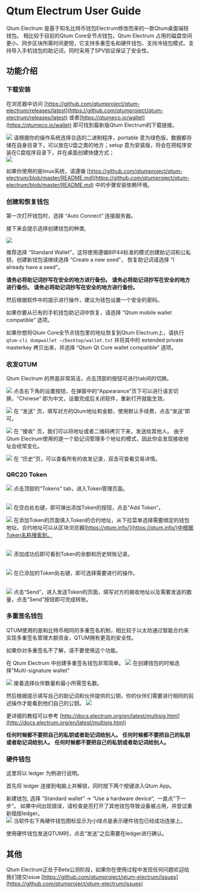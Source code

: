 # Qtum Electrum User Guide

Qtum Electrum 是基于知名比特币钱包Electrum修改而来的一款Qtum桌面端轻钱包。
相比较于目前的Qtum Core全节点钱包，Qtum Electrum 占用的磁盘空间更小、同步区块所需时间更短，它支持多重签名和硬件钱包、支持冷钱包模式、支持导入手机钱包的助记词，同时采用了SPV验证保证了安全性。

## 功能介绍

### 下载安装

在浏览器中访问 [https://github.com/qtumproject/qtum-electrum/releases/latest](https://github.com/qtumproject/qtum-electrum/releases/latest) 或者[https://qtumeco.io/wallet](https://qtumeco.io/wallet) 即可找到最新版Qtum Electrum的下载链接。

![](http://ojaivn2ch.bkt.clouddn.com/825e23cb2418573327113f136c6e27ea.png)
请根据你的操作系统选择合适的二进制程序，portable 意为绿色版，数据都存储在自身目录下，可以放在U盘之类的地方；setup 意为安装版，将会在把程序安装在C盘程序目录下，并在桌面创建快捷方式；
<br>
![](https://s.qtum.site/uploads/cb00e4bce5aa4d097d5a658675f2af72.png)

如果你使用的是linux系统，请遵循 [https://github.com/qtumproject/qtum-electrum/blob/master/README.md](https://github.com/qtumproject/qtum-electrum/blob/master/README.md) 中的步骤安装依赖环境。

### 创建和恢复钱包

第一次打开钱包时，选择 “Auto Connect” 连接服务器。

接下来会提示选择创建钱包的种类,

![](http://ojaivn2ch.bkt.clouddn.com/cfaf17237ff138adf4c601eadedea24b.png)

推荐选择 “Standard Wallet”，这将使用遵循BIP44标准的模式创建助记词和公私钥，创建新钱包请继续选择 “Create a new seed”， 恢复助记词请选择 “I already have a seed”。

**请务必将助记词抄写在安全的地方进行备份。**
**请务必将助记词抄写在安全的地方进行备份。**
**请务必将助记词抄写在安全的地方进行备份。**

然后根据软件中的提示进行操作，建议为钱包设置一个安全的密码。

如果你要从已有的手机钱包助记词中恢复，请选择 “Qtum mobile wallet compatible” 选项。

如果你想将Qtum Core全节点钱包里的地址恢复到Qtum Electrum上，请执行`qtum-cli dumpwallet ~/Desktop/wallet.txt` 并将其中的 extended private masterkey 拷贝出来，并选择 “Qtum Qt Core wallet compatible” 选项。


### 收发QTUM

Qtum Electrum 的界面非常简洁，点击顶部的按钮可进行tab间的切换。
<br>

![](http://ojaivn2ch.bkt.clouddn.com/e59638ccadae90e1f366534142340575.png)
点击右下角的设置按钮，在弹窗中的“Appearance”页下可以进行语言切换，“Chinese” 即为中文，设置完成后关闭软件，重新打开就能生效。
<br>

![](http://ojaivn2ch.bkt.clouddn.com/7cdacbe408a98d3a00a9e128beb26e30.png)
在 “发送” 页，填写对方的Qtum地址和金额，使用默认手续费，点击“发送”即可。
<br>

![](http://ojaivn2ch.bkt.clouddn.com/4e994a885963f09389d2c1be10e5924e.png)
在 “接收” 页，我们可以将地址或者二维码拷贝下来，发送给其他人。 由于Qtum Electrum使用的是一个助记词管理多个地址的模式，因此你会发现接收地址会经常变化。
<br>

![](http://ojaivn2ch.bkt.clouddn.com/d2ef6659a47a55686b6c6ef2fec58331.png)
在 “历史”页，可以查看所有的收发记录，双击可查看交易详情。

### QRC20 Token
   
![](https://s.qtum.site/uploads/9aaa8fa63651af737cceb6b59f339b45.png)
点击顶部的“Tokens” tab，进入Token管理页面。  
<br>

![](https://s.qtum.site/uploads/213e6caa5a8640e62ab616541de12627.png)
在空白处右键，即可弹出添加Token的按钮，点击“Add Token”。
<br>
   
![](https://s.qtum.site/uploads/0f92a355a82b1326493e2d643319f383.png)
在添加Token的页面填入Token的合约地址，从下拉菜单选择需要绑定的钱包地址。合约地址可以从区块浏览器[https://qtum.info/](https://qtum.info/)中根据Token名称搜索到。  
<br> 
   
![](https://s.qtum.site/uploads/4bb33de12c19de3b59f8df2c90a704f1.png)
添加成功后即可看到Token的余额和历史转账记录。  
<br>
   
![](https://s.qtum.site/uploads/4eaa85f66778d2e051b7f1ddcb5107b9.png)
在已添加的Token处右键，即可选择需要进行的操作。  
<br>
   
![](https://s.qtum.site/uploads/53eac2382ad17d543c060261497299b5.png)
点击“Send”，进入发送Token的页面，填写对方的接收地址以及需要发送的数量，点击“Send”按钮即可完成转账。


### 多重签名钱包
QTUM使用的是和比特币相同的多重签名机制，相比较于以太坊通过智能合约来实现多重签名管理大额资金，QTUM拥有更高的安全性。

如果你对多重签名不了解，请不要使用这个功能。
   
在 Qtum Electrum 中创建多重签名钱包非常简单。
![](http://ojaivn2ch.bkt.clouddn.com/955ebe89b5d0e21918c91476fdabd44e.png)
在创建钱包的时候选择"Multi-signature wallet"
<br>
  
   
![](http://ojaivn2ch.bkt.clouddn.com/e418b21d572d84539c4df6efe944cc5c.png)
接着选择伙伴数量和最小所需签名数。
<br>
     
   
然后根据提示填写自己的助记词和伙伴提供的公钥，你的伙伴们需要进行相同的前述操作才能看到他们自己的公钥。
![](http://ojaivn2ch.bkt.clouddn.com/8d2c936a3b5b735c2c0a083eb8b06b76.png)
<br>

更详细的教程可以参考 [http://docs.electrum.org/en/latest/multisig.html](http://docs.electrum.org/en/latest/multisig.html)

**任何时候都不要把自己的私钥或者助记词给别人。**
**任何时候都不要把自己的私钥或者助记词给别人。**
**任何时候都不要把自己的私钥或者助记词给别人。**

### 硬件钱包

这里将以 ledger 为例进行说明。

首先将 ledger 连接到电脑上并解锁，同时按下两个按键进入Qtum App。

新建钱包, 选择 “Standard wallet” -> “Use a hardware device”,  一直点“下一步”。
如果中间出现错误，请检查是否打开了其他钱包导致设备被占用，并尝试重新插拔ledger。
<br>
![](http://ojaivn2ch.bkt.clouddn.com/0b2b70d7163e15df5efe59448d54ebc7.png)
当软件右下角硬件钱包图标显示为小绿点是表示硬件钱包已经成功连接上。
<br>

使用硬件钱包发送QTUM时，点击“发送”之后需要在ledger进行确认。

## 其他

Qtum Electrum正处于Beta公测阶段，如果你在使用过程中发现任何问题欢迎给我们提交issue [https://github.com/qtumproject/qtum-electrum/issues](https://github.com/qtumproject/qtum-electrum/issues)



